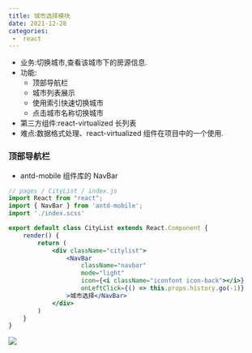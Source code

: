 ```yaml
---
title: 城市选择模块
date: 2021-12-28
categories:
 -  react
---
```


- 业务:切换城市,查看该城市下的房源信息.
- 功能:
  - 顶部导航栏
  - 城市列表展示
  - 使用索引快速切换城市
  - 点击城市名称切换城市
- 第三方组件:react-virtualized 长列表
- 难点:数据格式处理、react-virtualized 组件在项目中的一个使用.

### 顶部导航栏

- antd-mobile 组件库的 NavBar

```jsx
// pages / CityList / index.js
import React from "react";
import { NavBar } from 'antd-mobile';
import './index.scss'

export default class CityList extends React.Component {
    render() {
        return (
            <div className="citylist">
                <NavBar
                    className="navbar"
                    mode="light"
                    icon={<i className="iconfont icon-back"></i>}
                    onLeftClick={() => this.props.history.go(-1)}
                >城市选择</NavBar>
            </div>
        )
    }
}
```

![](/assets/images/286.png)